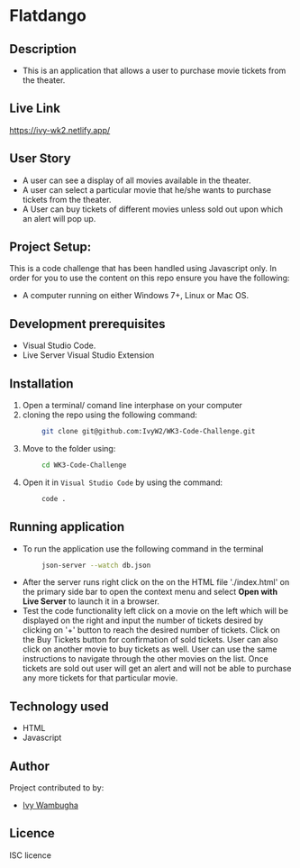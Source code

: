 # Flatdango

## Description
- This is an application that allows a user to purchase movie tickets from the theater.

## Live Link

https://ivy-wk2.netlify.app/

## User Story
- A user can see a display of all movies available in the theater.
- A user can select a particular movie that he/she wants to purchase tickets from the theater.
- A User can buy tickets of different movies unless sold out upon which an alert will pop up.


## Project Setup:
This is a code challenge that has been handled using Javascript only.
In order for you to use the content on this repo ensure you have the following:
- A computer running on either Windows 7+, Linux or Mac OS.

## Development prerequisites
- Visual Studio Code.
- Live Server Visual Studio Extension

## Installation
1. Open a terminal/ comand line interphase on your computer
2. cloning the repo using the following command: 
```bash
        git clone git@github.com:IvyW2/WK3-Code-Challenge.git
```
3. Move to the folder using:
```bash
        cd WK3-Code-Challenge
```      
4. Open it in `Visual Studio Code` by using the command:
```bash
        code .
```
## Running application

- To run the application use the following command in the terminal
```bash
        json-server --watch db.json
```
- After the server runs right click on the on the HTML file './index.html' on the primary side bar to open the context menu and select **Open with Live Server** to launch it in a browser. 
- Test the code functionality left click on a movie on the left which will be displayed on the right and input the number of tickets desired by clicking on '+' button to reach the desired number of tickets. Click on the Buy Tickets button for confirmation of sold tickets. User can also click on another movie to buy tickets as well. User can use the same instructions to navigate through the other movies on the list. Once tickets are sold out user will get an alert and will not be able to purchase any more tickets for that particular movie.


## Technology used
- HTML
- Javascript

## Author
Project contributed to by:
- [Ivy Wambugha](https://github.com/IvyW2/)

## Licence
ISC licence
